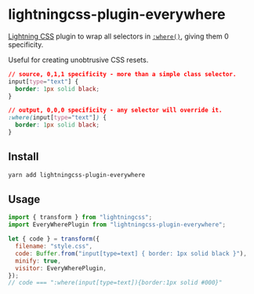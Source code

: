 # lightningcss-plugin-everywhere

[Lightning CSS](https://lightningcss.dev) plugin to wrap all selectors in [`:where()`](https://developer.mozilla.org/en-US/docs/Web/CSS/:where), giving them 0 specificity.

Useful for creating unobtrusive CSS resets.

```css
// source, 0,1,1 specificity - more than a simple class selector.
input[type="text"] {
  border: 1px solid black;
}

// output, 0,0,0 specificity - any selector will override it.
:where(input[type="text"]) {
  border: 1px solid black;
}
```

## Install

```sh
yarn add lightningcss-plugin-everywhere
```

## Usage

```js
import { transform } from "lightningcss";
import EveryWherePlugin from "lightningcss-plugin-everywhere";

let { code } = transform({
  filename: "style.css",
  code: Buffer.from("input[type=text] { border: 1px solid black }"),
  minify: true,
  visitor: EveryWherePlugin,
});
// code === ":where(input[type=text]){border:1px solid #000}"
```
